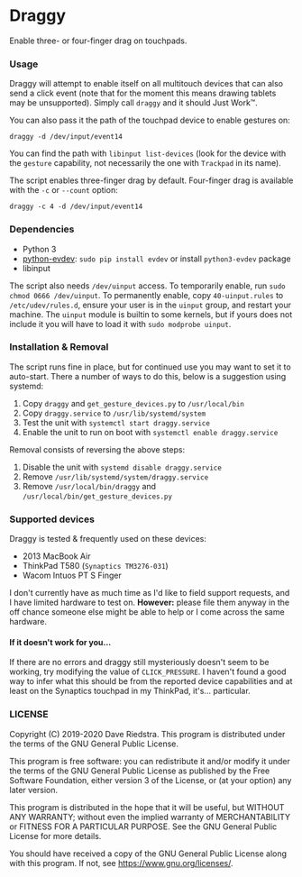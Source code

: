 Draggy
====

Enable three- or four-finger drag on touchpads.

### Usage

Draggy will attempt to enable itself on all multitouch devices that can also send a click event (note that for the moment this means drawing tablets may be unsupported). Simply call `draggy` and it should Just Work™.

You can also pass it the path of the touchpad device to enable gestures on:

`draggy -d /dev/input/event14`

You can find the path with `libinput list-devices` (look for the device with the `gesture` capability, not necessarily the one with `Trackpad` in its name).

The script enables three-finger drag by default. Four-finger drag is available with the `-c` or `--count` option:

`draggy -c 4 -d /dev/input/event14`

### Dependencies

* Python 3
* [python-evdev](https://python-evdev.readthedocs.io/en/latest/): `sudo pip install evdev` or install `python3-evdev` package
* libinput

The script also needs `/dev/uinput` access. To temporarily enable, run `sudo chmod 0666 /dev/uinput`. To permanently enable, copy `40-uinput.rules` to `/etc/udev/rules.d`, ensure your user is in the `uinput` group, and restart your machine. The `uinput` module is builtin to some kernels, but if yours does not include it you will have to load it with `sudo modprobe uinput`.

### Installation & Removal

The script runs fine in place, but for continued use you may want to set it to auto-start. There a number of ways to do this, below is a suggestion using systemd:

1. Copy `draggy` and `get_gesture_devices.py` to `/usr/local/bin`
2. Copy `draggy.service` to `/usr/lib/systemd/system`
3. Test the unit with `systemctl start draggy.service`
4. Enable the unit to run on boot with `systemctl enable draggy.service`

Removal consists of reversing the above steps:

1. Disable the unit with `systemd disable draggy.service`
2. Remove `/usr/lib/systemd/system/draggy.service`
3. Remove `/usr/local/bin/draggy` and `/usr/local/bin/get_gesture_devices.py`

### Supported devices

Draggy is tested & frequently used on these devices:

* 2013 MacBook Air
* ThinkPad T580 (`Synaptics TM3276-031`)
* Wacom Intuos PT S Finger

I don't currently have as much time as I'd like to field support requests, and I have limited hardware to test on. **However:** please file them anyway in the off chance someone else might be able to help or I come across the same hardware.

#### If it doesn't work for you...

If there are no errors and draggy still mysteriously doesn't seem to be working, try modifying the value of `CLICK_PRESSURE`. I haven't found a good way to infer what this should be from the reported device capabilities and at least on the Synaptics touchpad in my ThinkPad, it's... particular.

### LICENSE

Copyright (C) 2019-2020 Dave Riedstra. This program is distributed under the terms of the GNU General Public License.

This program is free software: you can redistribute it and/or modify it under the terms of the GNU General Public License as published by the Free Software Foundation, either version 3 of the License, or (at your option) any later version.

This program is distributed in the hope that it will be useful, but WITHOUT ANY WARRANTY; without even the implied warranty of MERCHANTABILITY or FITNESS FOR A PARTICULAR PURPOSE.  See the GNU General Public License for more details.

You should have received a copy of the GNU General Public License along with this program.  If not, see <https://www.gnu.org/licenses/>.
